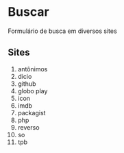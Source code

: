 # Buscar
Formulário de busca em diversos sites

## Sites
1. antônimos
1. dicio
1. github
1. globo play
1. icon
1. imdb
1. packagist
1. php
1. reverso
1. so
1. tpb
